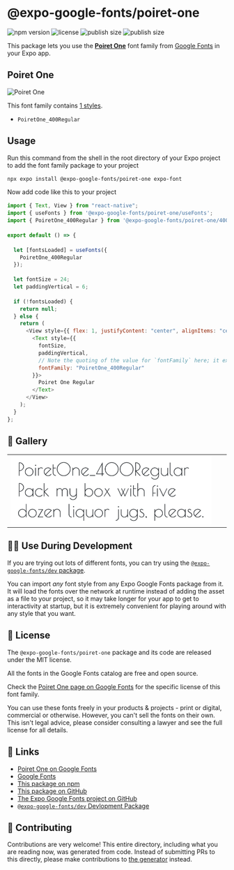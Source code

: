# @expo-google-fonts/poiret-one

![npm version](https://flat.badgen.net/npm/v/@expo-google-fonts/poiret-one)
![license](https://flat.badgen.net/github/license/expo/google-fonts)
![publish size](https://flat.badgen.net/packagephobia/install/@expo-google-fonts/poiret-one)
![publish size](https://flat.badgen.net/packagephobia/publish/@expo-google-fonts/poiret-one)

This package lets you use the [**Poiret One**](https://fonts.google.com/specimen/Poiret+One) font family from [Google Fonts](https://fonts.google.com/) in your Expo app.

## Poiret One

![Poiret One](./font-family.png)

This font family contains [1 styles](#-gallery).

- `PoiretOne_400Regular`

## Usage

Run this command from the shell in the root directory of your Expo project to add the font family package to your project

```sh
npx expo install @expo-google-fonts/poiret-one expo-font
```

Now add code like this to your project

```js
import { Text, View } from "react-native";
import { useFonts } from '@expo-google-fonts/poiret-one/useFonts';
import { PoiretOne_400Regular } from '@expo-google-fonts/poiret-one/400Regular';

export default () => {

  let [fontsLoaded] = useFonts({
    PoiretOne_400Regular
  });

  let fontSize = 24;
  let paddingVertical = 6;

  if (!fontsLoaded) {
    return null;
  } else {
    return (
      <View style={{ flex: 1, justifyContent: "center", alignItems: "center" }}>
        <Text style={{
          fontSize,
          paddingVertical,
          // Note the quoting of the value for `fontFamily` here; it expects a string!
          fontFamily: "PoiretOne_400Regular"
        }}>
          Poiret One Regular
        </Text>
      </View>
    );
  }
};
```

## 🔡 Gallery


||||
|-|-|-|
|![PoiretOne_400Regular](./400Regular/PoiretOne_400Regular.ttf.png)||||


## 👩‍💻 Use During Development

If you are trying out lots of different fonts, you can try using the [`@expo-google-fonts/dev` package](https://github.com/expo/google-fonts/tree/master/font-packages/dev#readme).

You can import _any_ font style from any Expo Google Fonts package from it. It will load the fonts over the network at runtime instead of adding the asset as a file to your project, so it may take longer for your app to get to interactivity at startup, but it is extremely convenient for playing around with any style that you want.


## 📖 License

The `@expo-google-fonts/poiret-one` package and its code are released under the MIT license.

All the fonts in the Google Fonts catalog are free and open source.

Check the [Poiret One page on Google Fonts](https://fonts.google.com/specimen/Poiret+One) for the specific license of this font family.

You can use these fonts freely in your products & projects - print or digital, commercial or otherwise. However, you can't sell the fonts on their own. This isn't legal advice, please consider consulting a lawyer and see the full license for all details.

## 🔗 Links

- [Poiret One on Google Fonts](https://fonts.google.com/specimen/Poiret+One)
- [Google Fonts](https://fonts.google.com/)
- [This package on npm](https://www.npmjs.com/package/@expo-google-fonts/poiret-one)
- [This package on GitHub](https://github.com/expo/google-fonts/tree/master/font-packages/poiret-one)
- [The Expo Google Fonts project on GitHub](https://github.com/expo/google-fonts)
- [`@expo-google-fonts/dev` Devlopment Package](https://github.com/expo/google-fonts/tree/master/font-packages/dev)

## 🤝 Contributing

Contributions are very welcome! This entire directory, including what you are reading now, was generated from code. Instead of submitting PRs to this directly, please make contributions to [the generator](https://github.com/expo/google-fonts/tree/master/packages/generator) instead.
